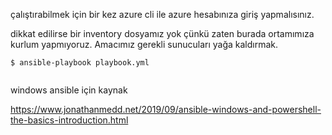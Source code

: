 çalıştırabilmek için bir kez azure cli ile azure hesabınıza giriş yapmalısınız.

dikkat edilirse bir inventory dosyamız yok çünkü zaten burada ortamımıza kurlum yapmıyoruz. Amacımız gerekli sunucuları yağa kaldırmak.


```
$ ansible-playbook playbook.yml


```


windows ansible için kaynak

https://www.jonathanmedd.net/2019/09/ansible-windows-and-powershell-the-basics-introduction.html